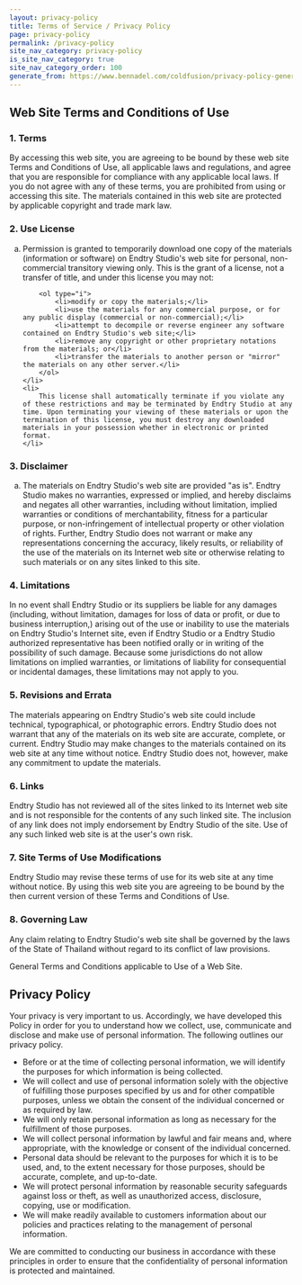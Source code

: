 ```yaml
---
layout: privacy-policy
title: Terms of Service / Privacy Policy
page: privacy-policy
permalink: /privacy-policy
site_nav_category: privacy-policy
is_site_nav_category: true
site_nav_category_order: 100
generate_from: https://www.bennadel.com/coldfusion/privacy-policy-generator.htm
---
```


<h2>
	Web Site Terms and Conditions of Use
</h2>

<h3>
	1. Terms
</h3>

<p>
	By accessing this web site, you are agreeing to be bound by these 
	web site Terms and Conditions of Use, all applicable laws and regulations, 
	and agree that you are responsible for compliance with any applicable local 
	laws. If you do not agree with any of these terms, you are prohibited from 
	using or accessing this site. The materials contained in this web site are 
	protected by applicable copyright and trade mark law.
</p>

<h3>
	2. Use License
</h3>

<ol type="a">
	<li>
		Permission is granted to temporarily download one copy of the materials 
		(information or software) on Endtry Studio's web site for personal, 
		non-commercial transitory viewing only. This is the grant of a license, 
		not a transfer of title, and under this license you may not:
		
		<ol type="i">
			<li>modify or copy the materials;</li>
			<li>use the materials for any commercial purpose, or for any public display (commercial or non-commercial);</li>
			<li>attempt to decompile or reverse engineer any software contained on Endtry Studio's web site;</li>
			<li>remove any copyright or other proprietary notations from the materials; or</li>
			<li>transfer the materials to another person or "mirror" the materials on any other server.</li>
		</ol>
	</li>
	<li>
		This license shall automatically terminate if you violate any of these restrictions and may be terminated by Endtry Studio at any time. Upon terminating your viewing of these materials or upon the termination of this license, you must destroy any downloaded materials in your possession whether in electronic or printed format.
	</li>
</ol>

<h3>
	3. Disclaimer
</h3>

<ol type="a">
	<li>
		The materials on Endtry Studio's web site are provided "as is". Endtry Studio makes no warranties, expressed or implied, and hereby disclaims and negates all other warranties, including without limitation, implied warranties or conditions of merchantability, fitness for a particular purpose, or non-infringement of intellectual property or other violation of rights. Further, Endtry Studio does not warrant or make any representations concerning the accuracy, likely results, or reliability of the use of the materials on its Internet web site or otherwise relating to such materials or on any sites linked to this site.
	</li>
</ol>

<h3>
	4. Limitations
</h3>

<p>
	In no event shall Endtry Studio or its suppliers be liable for any damages (including, without limitation, damages for loss of data or profit, or due to business interruption,) arising out of the use or inability to use the materials on Endtry Studio's Internet site, even if Endtry Studio or a Endtry Studio authorized representative has been notified orally or in writing of the possibility of such damage. Because some jurisdictions do not allow limitations on implied warranties, or limitations of liability for consequential or incidental damages, these limitations may not apply to you.
</p>
			
<h3>
	5. Revisions and Errata
</h3>

<p>
	The materials appearing on Endtry Studio's web site could include technical, typographical, or photographic errors. Endtry Studio does not warrant that any of the materials on its web site are accurate, complete, or current. Endtry Studio may make changes to the materials contained on its web site at any time without notice. Endtry Studio does not, however, make any commitment to update the materials.
</p>

<h3>
	6. Links
</h3>

<p>
	Endtry Studio has not reviewed all of the sites linked to its Internet web site and is not responsible for the contents of any such linked site. The inclusion of any link does not imply endorsement by Endtry Studio of the site. Use of any such linked web site is at the user's own risk.
</p>

<h3>
	7. Site Terms of Use Modifications
</h3>

<p>
	Endtry Studio may revise these terms of use for its web site at any time without notice. By using this web site you are agreeing to be bound by the then current version of these Terms and Conditions of Use.
</p>

<h3>
	8. Governing Law
</h3>

<p>
	Any claim relating to Endtry Studio's web site shall be governed by the laws of the State of Thailand without regard to its conflict of law provisions.
</p>

<p>
	General Terms and Conditions applicable to Use of a Web Site.
</p>



<h2>
	Privacy Policy
</h2>

<p>
	Your privacy is very important to us. Accordingly, we have developed this Policy in order for you to understand how we collect, use, communicate and disclose and make use of personal information. The following outlines our privacy policy.
</p>

<ul>
	<li>
		Before or at the time of collecting personal information, we will identify the purposes for which information is being collected.
	</li>
	<li>
		We will collect and use of personal information solely with the objective of fulfilling those purposes specified by us and for other compatible purposes, unless we obtain the consent of the individual concerned or as required by law.		
	</li>
	<li>
		We will only retain personal information as long as necessary for the fulfillment of those purposes. 
	</li>
	<li>
		We will collect personal information by lawful and fair means and, where appropriate, with the knowledge or consent of the individual concerned. 
	</li>
	<li>
		Personal data should be relevant to the purposes for which it is to be used, and, to the extent necessary for those purposes, should be accurate, complete, and up-to-date. 
	</li>
	<li>
		We will protect personal information by reasonable security safeguards against loss or theft, as well as unauthorized access, disclosure, copying, use or modification.
	</li>
	<li>
		We will make readily available to customers information about our policies and practices relating to the management of personal information. 
	</li>
</ul>

<p>
	We are committed to conducting our business in accordance with these principles in order to ensure that the confidentiality of personal information is protected and maintained. 
</p>		

			